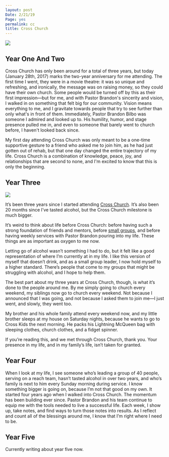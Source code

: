 ```yaml
---
layout: post
Date: 2/21/19
Page: yes
permalink: cc
title: Cross Church
---
```


![][image-1]

## Year One And Two

Cross Church has only been around for a total of three years, but today (January 28th, 2017) marks the two-year anniversary for me attending. The first time I went, they were in a movie theatre: it was so unique and refreshing, and ironically, the message was on raising money, so they could have their own church. Some people would be turned off by this as their first impression—but for me, and with Pastor Brandon's sincerity and vision, I walked in on something that felt big for our community. Vision means everything to me, and I gravitate towards people that try to see further than only what's in front of them. Immediately, Pastor Brandon Bilbo was someone I admired and looked up to. His humility, humor, and stage presence pulled me in, and even to someone that barely went to church before, I haven't looked back since.

My first day attending Cross Church was only meant to be a one-time supportive gesture to a friend who asked me to join him, as he had just gotten out of rehab, but that one day changed the entire trajectory of my life. Cross Church is a combination of knowledge, peace, joy, and relationships that are second to none, and I'm excited to know that this is only the beginning.

## Year Three

![][image-2]

It’s been three years since I started attending [Cross Church][1]. It’s also been 20 months since I’ve tasted alcohol, but the Cross Church milestone is much bigger.

It’s weird to think about life before Cross Church: before having such a strong foundation of friends and mentors, before [small groups][2], and before having weekly services with Pastor Brandon pouring into my life. These things are as important as oxygen to me now.

Letting go of alcohol wasn’t something I had to do, but it felt like a good representation of where I’m currently at in my life. I like this version of myself that doesn’t drink, and as a small group leader, I now hold myself to a higher standard. There’s people that come to my groups that might be struggling with alcohol, and I hope to help them.

The best part about my three years at Cross Church, though, is what it’s done to the people around me. By me simply going to church every weekend, my siblings now go to church every weekend. Not because I announced that I was going, and not because I asked them to join me—I just went, and slowly, they went too.

My brother and his whole family attend every weekend now, and my little brother sleeps at my house on Saturday nights, because he wants to go to Cross Kids the next morning. He packs his Lightning McQueen bag with sleeping clothes, church clothes, and a fidget spinner.

If you’re reading this, and we met through Cross Church, thank you. Your presence in my life, and in my family’s life, isn’t taken for granted.

## Year Four

When I look at my life, I see someone who’s leading a group of 40 people, serving on a reach team, hasn’t tasted alcohol in over two years, and who’s family is next to him every Sunday morning during service. I know something bigger is going on, because I’m not that good on my own. It started four years ago when I walked into Cross Church. The momentum has been building ever since. Pastor Brandon and his team continue to equip me with the tools needed to live a successful life. Each week, I show up, take notes, and find ways to turn those notes into results. As I reflect and count all of the blessings around me, I know that I’m right where I need to be.

## Year Five

Currently writing about year five now.

[1]:	http://crosschurchhouma.com/
[2]:	http://nashp.com/tagged/small-groups

[image-1]:	https://i.imgur.com/Xv0VitX.jpg
[image-2]:	https://i.imgur.com/tXKZsr4.jpg